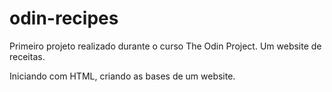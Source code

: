 # odin-recipes

Primeiro projeto realizado durante o curso The Odin Project. Um website de receitas.

Iniciando com HTML, criando as bases de um website.
